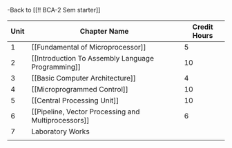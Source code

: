 -Back to [[!! BCA-2 Sem starter]]

| Unit | Chapter Name                                        | Credit Hours |
| ---- | --------------------------------------------------- | ------------ |
| 1    | [[Fundamental of Microprocessor]]                   | 5            |
| 2    | [[Introduction To Assembly Language Programming]]   | 10           |
| 3    | [[Basic Computer Architecture]]                     | 4            |
| 4    | [[Microprogrammed Control]]                         | 10           |
| 5    | [[Central Processing Unit]]                         | 10           |
| 6    | [[Pipeline, Vector Processing and Multiprocessors]] | 6            |
| 7    | Laboratory Works                                    |              |
|      |                                                     |              |

